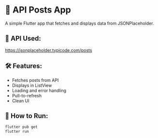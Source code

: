 # 📱 API Posts App

A simple Flutter app that fetches and displays data from JSONPlaceholder.

## 🔗 API Used:
https://jsonplaceholder.typicode.com/posts

## 🛠 Features:
- Fetches posts from API
- Displays in ListView
- Loading and error handling
- Pull-to-refresh
- Clean UI


## 🚀 How to Run:
```bash
flutter pub get
flutter run
